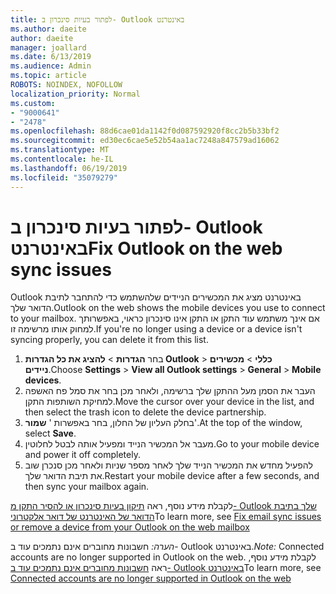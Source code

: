 ```yaml
---
title: לפתור בעיות סינכרון ב- Outlook באינטרנט
ms.author: daeite
author: daeite
manager: joallard
ms.date: 6/13/2019
ms.audience: Admin
ms.topic: article
ROBOTS: NOINDEX, NOFOLLOW
localization_priority: Normal
ms.custom:
- "9000641"
- "2478"
ms.openlocfilehash: 88d6cae01da1142f0d087592920f8cc2b5b33bf2
ms.sourcegitcommit: ed30ec6cae5e52b54aa1ac7248a847579ad16062
ms.translationtype: MT
ms.contentlocale: he-IL
ms.lasthandoff: 06/19/2019
ms.locfileid: "35079279"
---
```

# <a name="fix-outlook-on-the-web-sync-issues"></a><span data-ttu-id="88890-102">לפתור בעיות סינכרון ב- Outlook באינטרנט</span><span class="sxs-lookup"><span data-stu-id="88890-102">Fix Outlook on the web sync issues</span></span>

<span data-ttu-id="88890-103">Outlook באינטרנט מציג את המכשירים הניידים שלהשתמש כדי להתחבר לתיבת הדואר שלך.</span><span class="sxs-lookup"><span data-stu-id="88890-103">Outlook on the web shows the mobile devices you use to connect to your mailbox.</span></span> <span data-ttu-id="88890-104">אם אינך משתמש עוד התקן או התקן אינו סינכרון כראוי, באפשרותך למחוק אותו מרשימה זו.</span><span class="sxs-lookup"><span data-stu-id="88890-104">If you're no longer using a device or a device isn't syncing properly, you can delete it from this list.</span></span>

1. <span data-ttu-id="88890-105">בחר **הגדרות** > **להציג את כל הגדרות Outlook** > **כללי** > **מכשירים ניידים**.</span><span class="sxs-lookup"><span data-stu-id="88890-105">Choose **Settings** > **View all Outlook settings** > **General** > **Mobile devices**.</span></span>
1. <span data-ttu-id="88890-106">העבר את הסמן מעל ההתקן שלך ברשימה, ולאחר מכן בחר את סמל פח האשפה למחיקת השותפות התקן.</span><span class="sxs-lookup"><span data-stu-id="88890-106">Move the cursor over your device in the list, and then select the trash icon to delete the device partnership.</span></span>
1. <span data-ttu-id="88890-107">בחלק העליון של החלון, בחר באפשרות ' **שמור**'.</span><span class="sxs-lookup"><span data-stu-id="88890-107">At the top of the window, select **Save**.</span></span>
1. <span data-ttu-id="88890-108">מעבר אל המכשיר הנייד ומפעיל אותה לבטל לחלוטין.</span><span class="sxs-lookup"><span data-stu-id="88890-108">Go to your mobile device and power it off completely.</span></span>
1. <span data-ttu-id="88890-109">להפעיל מחדש את המכשיר הנייד שלך לאחר מספר שניות ולאחר מכן סנכרן שוב את תיבת הדואר שלך.</span><span class="sxs-lookup"><span data-stu-id="88890-109">Restart your mobile device after a few seconds, and then sync your mailbox again.</span></span>

<span data-ttu-id="88890-110">לקבלת מידע נוסף, ראה [תיקון בעיות סינכרון או להסיר התקן מ- Outlook שלך בתיבת הדואר של האינטרנט של דואר אלקטרוני](https://support.office.com/article/775ed31c-05bd-4ee4-b1b3-33fad7b5b992)</span><span class="sxs-lookup"><span data-stu-id="88890-110">To learn more, see [Fix email sync issues or remove a device from your Outlook on the web mailbox](https://support.office.com/article/775ed31c-05bd-4ee4-b1b3-33fad7b5b992)</span></span>

<span data-ttu-id="88890-111">*הערה:* חשבונות מחוברים אינם נתמכים עוד ב- Outlook באינטרנט.</span><span class="sxs-lookup"><span data-stu-id="88890-111">*Note:* Connected accounts are no longer supported in Outlook on the web.</span></span> <span data-ttu-id="88890-112">לקבלת מידע נוסף, ראה [חשבונות מחוברים אינם נתמכים עוד ב- Outlook באינטרנט](https://support.office.com/article/5cc526bf-e928-4a99-8b9f-5e089df7d887)</span><span class="sxs-lookup"><span data-stu-id="88890-112">To learn more, see [Connected accounts are no longer supported in Outlook on the web](https://support.office.com/article/5cc526bf-e928-4a99-8b9f-5e089df7d887)</span></span>